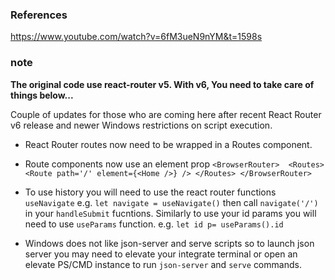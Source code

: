 ### References
https://www.youtube.com/watch?v=6fM3ueN9nYM&t=1598s

### note

**The original code use react-router v5.
With v6, You need to take care of things below...**


Couple of updates for those who are coming here after recent React Router v6 release and newer Windows restrictions on script execution.
- React Router routes now need to be wrapped in a Routes component. 
- Route components now use an element prop
`<BrowserRouter> 
  <Routes>
    <Route path='/' element={<Home />} />
  </Routes>
</BrowserRouter>`
- To use history you will need to use the react router functions `useNavigate` e.g. `let navigate = useNavigate()` then call  `navigate('/')` in your `handleSubmit` fucntions. Similarly to use your id params you will need to use `useParams` function. e.g. `let id p= useParams().id`

- Windows does not like json-server and serve scripts so to launch json server you may need to elevate your integrate terminal or open an elevate PS/CMD instance to run `json-server` and `serve` commands.